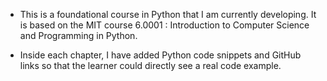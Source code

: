 - This is a foundational course in Python that I am currently developing. It is based on the MIT course 6.0001 : Introduction to Computer Science and Programming in Python. 

- Inside each chapter, I have added Python code snippets and GitHub links so that the learner could directly see a real code example.
